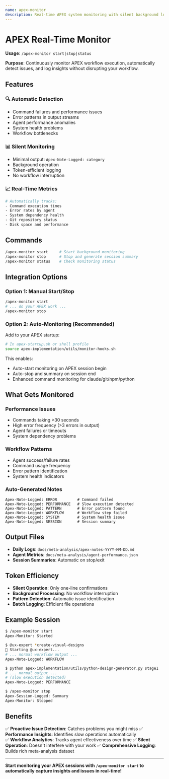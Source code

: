 ```yaml
---
name: apex-monitor
description: Real-time APEX system monitoring with silent background logging
---
```


# APEX Real-Time Monitor

**Usage**: `/apex-monitor start|stop|status`

**Purpose**: Continuously monitor APEX workflow execution, automatically detect issues, and log insights without disrupting your workflow.

## Features

### 🔍 **Automatic Detection**
- Command failures and performance issues
- Error patterns in output streams
- Agent performance anomalies  
- System health problems
- Workflow bottlenecks

### 📊 **Silent Monitoring**
- Minimal output: `Apex-Note-Logged: category`
- Background operation
- Token-efficient logging
- No workflow interruption

### 📈 **Real-Time Metrics**
```bash
# Automatically tracks:
- Command execution times
- Error rates by agent
- System dependency health
- Git repository status
- Disk space and performance
```

## Commands

```bash
/apex-monitor start     # Start background monitoring
/apex-monitor stop      # Stop and generate session summary
/apex-monitor status    # Check monitoring status
```

## Integration Options

### **Option 1: Manual Start/Stop**
```bash
/apex-monitor start
# ... do your APEX work ...
/apex-monitor stop
```

### **Option 2: Auto-Monitoring (Recommended)**
Add to your APEX startup:
```bash
# In apex-startup.sh or shell profile
source apex-implementation/utils/monitor-hooks.sh
```

This enables:
- Auto-start monitoring on APEX session begin
- Auto-stop and summary on session end
- Enhanced command monitoring for claude/git/npm/python

## What Gets Monitored

### **Performance Issues**
- Commands taking >30 seconds
- High error frequency (>3 errors in output)
- Agent failures or timeouts
- System dependency problems

### **Workflow Patterns**
- Agent success/failure rates
- Command usage frequency  
- Error pattern identification
- System health indicators

### **Auto-Generated Notes**
```
Apex-Note-Logged: ERROR         # Command failed
Apex-Note-Logged: PERFORMANCE   # Slow execution detected
Apex-Note-Logged: PATTERN       # Error pattern found
Apex-Note-Logged: WORKFLOW      # Workflow step failed
Apex-Note-Logged: SYSTEM        # System health issue
Apex-Note-Logged: SESSION       # Session summary
```

## Output Files

- **Daily Logs**: `docs/meta-analysis/apex-notes-YYYY-MM-DD.md`
- **Agent Metrics**: `docs/meta-analysis/agent-performance.json`
- **Session Summaries**: Automatic on stop/exit

## Token Efficiency

- **Silent Operation**: Only one-line confirmations
- **Background Processing**: No workflow interruption
- **Pattern Detection**: Automatic issue identification
- **Batch Logging**: Efficient file operations

## Example Session

```bash
$ /apex-monitor start
Apex-Monitor: Started

$ @ux-expert *create-visual-designs
🎨 Starting @ux-expert...
# ... normal workflow output ...
Apex-Note-Logged: WORKFLOW

$ python apex-implementation/utils/python-design-generator.py stage1
# ... normal output ...
# (slow execution detected)
Apex-Note-Logged: PERFORMANCE

$ /apex-monitor stop
Apex-Session-Logged: Summary
Apex-Monitor: Stopped
```

## Benefits

✅ **Proactive Issue Detection**: Catches problems you might miss
✅ **Performance Insights**: Identifies slow operations automatically  
✅ **Workflow Analytics**: Tracks agent effectiveness over time
✅ **Silent Operation**: Doesn't interfere with your work
✅ **Comprehensive Logging**: Builds rich meta-analysis dataset

---

**Start monitoring your APEX sessions with `/apex-monitor start` to automatically capture insights and issues in real-time!**